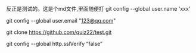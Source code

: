反正是测试的。这是个md文件,里面随便打
git config --global user.name 'xxx'

git config --global user.email "123@qq.com"

git clone https://github.com/quiz22/test.git

git config --global http.sslVerify “false”